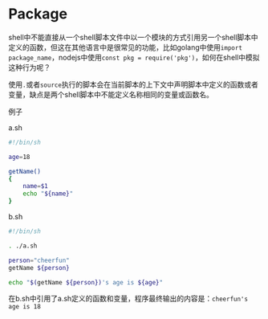 # Package

shell中不能直接从一个shell脚本文件中以一个模块的方式引用另一个shell脚本中定义的函数，但这在其他语言中是很常见的功能，比如golang中使用`import package_name`，nodejs中使用`const pkg = require('pkg')`，如何在shell中模拟这种行为呢？

使用`.`或者`source`执行的脚本会在当前脚本的上下文中声明脚本中定义的函数或者变量，缺点是两个shell脚本中不能定义名称相同的变量或函数名。

例子

a.sh

```sh
#!/bin/sh

age=18

getName()
{
    name=$1
    echo "${name}"
}
```

b.sh

```sh
#!/bin/sh

. ./a.sh

person="cheerfun"
getName ${person}

echo "$(getName ${person})'s age is ${age}"
```

在b.sh中引用了a.sh定义的函数和变量，程序最终输出的内容是：`cheerfun's age is 18`
